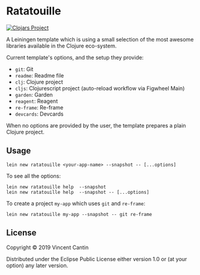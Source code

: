 # Ratatouille

[![Clojars Project](http://clojars.org/ratatouille/lein-template/latest-version.svg)](http://clojars.org/ratatouille/lein-template)

A Leiningen template which is using a small selection of the most awesome libraries available in the Clojure eco-system.

Current template's options, and the setup they provide:

- `git`: Git
- `readme`: Readme file
- `clj`: Clojure project
- `cljs`: Clojurescript project (auto-reload workflow via Figwheel Main)
- `garden`: Garden
- `reagent`: Reagent
- `re-frame`: Re-frame
- `devcards`: Devcards

When no options are provided by the user, the template prepares a plain Clojure project.

## Usage

```shell
lein new ratatouille <your-app-name> --snapshot -- [...options]
```

To see all the options:

```shell
lein new ratatouille help  --snapshot
lein new ratatouille help  --snapshot -- [...options]
```

To create a project `my-app` which uses `git` and `re-frame`:

```shell
lein new ratatouille my-app --snapshot -- git re-frame
```

## License

Copyright © 2019 Vincent Cantin

Distributed under the Eclipse Public License either version 1.0 or (at
your option) any later version.
